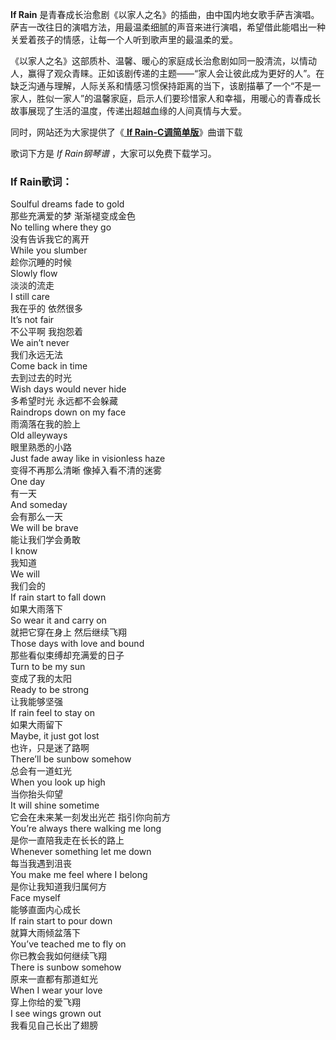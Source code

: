 

**If Rain** 是青春成长治愈剧《以家人之名》的插曲，由中国内地女歌手萨吉演唱。
萨吉一改往日的演唱方法，用最温柔细腻的声音来进行演唱，希望借此能唱出一种关爱着孩子的情感，让每一个人听到歌声里的最温柔的爱。

《以家人之名》这部质朴、温馨、暖心的家庭成长治愈剧如同一股清流，以情动人，赢得了观众青睐。正如该剧传递的主题——“家人会让彼此成为更好的人”。在缺乏沟通与理解，人际关系和情感习惯保持距离的当下，该剧描摹了一个“不是一家人，胜似一家人”的温馨家庭，启示人们要珍惜家人和幸福，用暖心的青春成长故事展现了生活的温度，传递出超越血缘的人间真情与大爱。

同时，网站还为大家提供了《[ **If Rain-C调简单版**](Music-12175-If-Rain-C调简单版-以家人之名插曲.html "If
Rain-C调简单版")》曲谱下载

歌词下方是 _If Rain钢琴谱_ ，大家可以免费下载学习。

### If Rain歌词：

Soulful dreams fade to gold  
那些充满爱的梦 渐渐褪变成金色  
No telling where they go  
没有告诉我它的离开  
While you slumber  
趁你沉睡的时候  
Slowly flow  
淡淡的流走  
I still care  
我在乎的 依然很多  
It’s not fair  
不公平啊 我抱怨着  
We ain’t never  
我们永远无法  
Come back in time  
去到过去的时光  
Wish days would never hide  
多希望时光 永远都不会躲藏  
Raindrops down on my face  
雨滴落在我的脸上  
Old alleyways  
眼里熟悉的小路  
Just fade away like in visionless haze  
变得不再那么清晰 像掉入看不清的迷雾  
One day  
有一天  
And someday  
会有那么一天  
We will be brave  
能让我们学会勇敢  
I know  
我知道  
We will  
我们会的  
If rain start to fall down  
如果大雨落下  
So wear it and carry on  
就把它穿在身上 然后继续飞翔  
Those days with love and bound  
那些看似束缚却充满爱的日子  
Turn to be my sun  
变成了我的太阳  
Ready to be strong  
让我能够坚强  
If rain feel to stay on  
如果大雨留下  
Maybe, it just got lost  
也许，只是迷了路啊  
There’ll be sunbow somehow  
总会有一道虹光  
When you look up high  
当你抬头仰望  
It will shine sometime  
它会在未来某一刻发出光芒 指引你向前方  
You’re always there walking me long  
是你一直陪我走在长长的路上  
Whenever something let me down  
每当我遇到沮丧  
You make me feel where I belong  
是你让我知道我归属何方  
Face myself  
能够直面内心成长  
If rain start to pour down  
就算大雨倾盆落下  
You’ve teached me to fly on  
你已教会我如何继续飞翔  
There is sunbow somehow  
原来一直都有那道虹光  
When I wear your love  
穿上你给的爱飞翔  
I see wings grown out  
我看见自己长出了翅膀

